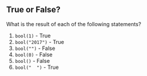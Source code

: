 ## True or False?

What is the result of each of the following statements?

1. `bool(1)` - True
2. `bool("2017")` - True
3. `bool("")` - False
4. `bool(0)` - False
5. `bool()` - False
6. `bool("  ")` - True
